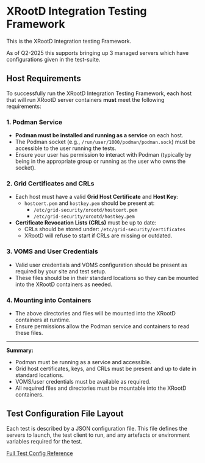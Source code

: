 # XRootD Integration Testing Framework

This is the XRootD Integration testing Framework.

As of Q2-2025 this supports bringing up 3 managed servers which have configurations given in the test-suite.


## Host Requirements

To successfully run the XRootD Integration Testing Framework, each host that will run XRootD server containers **must** meet the following requirements:

### 1. Podman Service

- **Podman must be installed and running as a service** on each host.
- The Podman socket (e.g., `/run/user/1000/podman/podman.sock`) must be accessible to the user running the tests.
- Ensure your user has permission to interact with Podman (typically by being in the appropriate group or running as the user who owns the socket).

### 2. Grid Certificates and CRLs

- Each host must have a valid **Grid Host Certificate** and **Host Key**:
  - `hostcert.pem` and `hostkey.pem` should be present at:
    - `/etc/grid-security/xrootd/hostcert.pem`
    - `/etc/grid-security/xrootd/hostkey.pem`
- **Certificate Revocation Lists (CRLs)** must be up to date:
  - CRLs should be stored under: `/etc/grid-security/certificates`
  - XRootD will refuse to start if CRLs are missing or outdated.

### 3. VOMS and User Credentials

- Valid user credentials and VOMS configuration should be present as required by your site and test setup.
- These files should be in their standard locations so they can be mounted into the XRootD containers as needed.

### 4. Mounting into Containers

- The above directories and files will be mounted into the XRootD containers at runtime.
- Ensure permissions allow the Podman service and containers to read these files.

---

**Summary:**  
- Podman must be running as a service and accessible.
- Grid host certificates, keys, and CRLs must be present and up to date in standard locations.
- VOMS/user credentials must be available as required.
- All required files and directories must be mountable into the XRootD containers.

## Test Configuration File Layout

Each test is described by a JSON configuration file. This file defines the servers to launch, the test client to run, and any artefacts or environment variables required for the test.

[Full Test Config Reference](testConfig.md)

